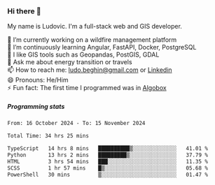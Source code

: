 ### Hi there 👋

My name is Ludovic. I'm a full-stack web and GIS developer.

 🔭 I’m currently working on a wildfire management platform<br/>
 🌱 I’m continuously learning Angular, FastAPI, Docker, PostgreSQL<br/>
 👯 I like GIS tools such as Geopandas, PostGIS, GDAL<br/>
 💬 Ask me about energy transition or travels<br/>
 📫 How to reach me: ludo.beghin@gmail.com or [Linkedin](https://www.linkedin.com/in/ludovic-beghin/)<br/>
 😄 Pronouns: He/Him<br/>
 ⚡ Fun fact: The first time I programmed was in [Algobox](https://fr.wikipedia.org/wiki/Algobox)<br/>

##### Programming stats
<!--START_SECTION:waka-->

```txt
From: 16 October 2024 - To: 15 November 2024

Total Time: 34 hrs 25 mins

TypeScript   14 hrs 8 mins   ██████████▒░░░░░░░░░░░░░░   41.01 %
Python       13 hrs 2 mins   █████████▒░░░░░░░░░░░░░░░   37.79 %
HTML         3 hrs 54 mins   ███░░░░░░░░░░░░░░░░░░░░░░   11.35 %
SCSS         1 hr 57 mins    █▒░░░░░░░░░░░░░░░░░░░░░░░   05.68 %
PowerShell   30 mins         ▒░░░░░░░░░░░░░░░░░░░░░░░░   01.47 %
```

<!--END_SECTION:waka-->
